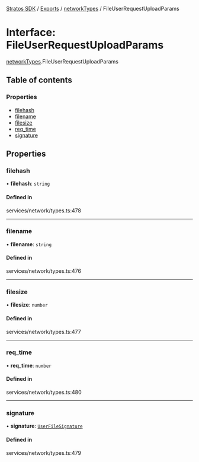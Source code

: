 [Stratos SDK](../README.md) / [Exports](../modules.md) / [networkTypes](../modules/networkTypes.md) / FileUserRequestUploadParams

# Interface: FileUserRequestUploadParams

[networkTypes](../modules/networkTypes.md).FileUserRequestUploadParams

## Table of contents

### Properties

- [filehash](networkTypes.FileUserRequestUploadParams.md#filehash)
- [filename](networkTypes.FileUserRequestUploadParams.md#filename)
- [filesize](networkTypes.FileUserRequestUploadParams.md#filesize)
- [req\_time](networkTypes.FileUserRequestUploadParams.md#req_time)
- [signature](networkTypes.FileUserRequestUploadParams.md#signature)

## Properties

### filehash

• **filehash**: `string`

#### Defined in

services/network/types.ts:478

___

### filename

• **filename**: `string`

#### Defined in

services/network/types.ts:476

___

### filesize

• **filesize**: `number`

#### Defined in

services/network/types.ts:477

___

### req\_time

• **req\_time**: `number`

#### Defined in

services/network/types.ts:480

___

### signature

• **signature**: [`UserFileSignature`](networkTypes.UserFileSignature.md)

#### Defined in

services/network/types.ts:479
